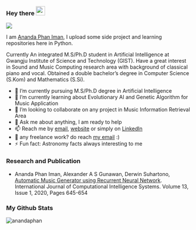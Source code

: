 ### Hey there <img src="https://media.giphy.com/media/hvRJCLFzcasrR4ia7z/giphy.gif" width="25px"> 

![](https://visitor-badge.glitch.me/badge?page_id=anandaphan.anandaphan)
<br/>

>
 I am [Ananda Phan Iman](https://anandaphan.com/), I upload some side project and learning repositories here in Python.
 
Currently An integrated M.S/Ph.D student in Artificial Intelligence at Gwangju Institute of Science and Technology (GIST). Have a great interest in Sound and Music Computing research area with background of classical piano and vocal. Obtained a double bachelor’s degree in Computer Science (S.Kom) and Mathematics (S.Si).


- 🔭 I’m currently pursuing M.S/Ph.D degree in Artificial Intelligence
- 🌱 I’m currently learning about Evolutionary AI and Genetic Algorithm for Music Application
- 👯 I’m looking to collaborate on any project in Music Information Retrieval Area
- 💬 Ask me about anything, I am ready to help
- 📫 Reach me by [email](mailto:hi@anandaphan.com), [website]((https://anandaphan.com/)) or simply on [LinkedIn](https://www.linkedin.com/in/ananda-phan-iman-9b293a13a/)
- 💼 any freelance work? do reach [my email](mailto:hi@anandaphan.com) :)
- ⚡ Fun fact: Astronomy facts always interesting to me


### Research and Publication
- Ananda Phan Iman, Alexander A S Gunawan, Derwin Suhartono, [Automatic Music Generator using Recurrent Neural Network](https://www.atlantis-press.com/journals/ijcis/125941516). 
  International Journal of Computational Intelligence Systems. 
  Volume 13, Issue 1, 2020, Pages 645-654
  
### My Github Stats


<p align="left"> <img src="https://github-readme-stats.vercel.app/api?username=anandaphan&show_icons=true&theme=dark" alt="anandaphan" />
